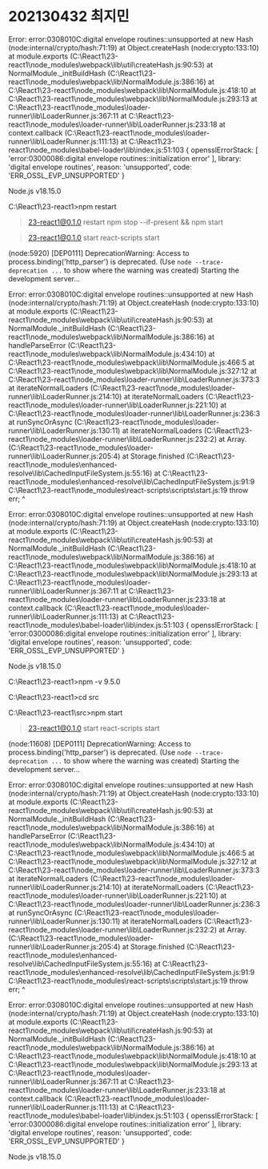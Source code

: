 # 202130432 최지민
Error: error:0308010C:digital envelope routines::unsupported
    at new Hash (node:internal/crypto/hash:71:19)
    at Object.createHash (node:crypto:133:10)
    at module.exports (C:\React1\23-react1\node_modules\webpack\lib\util\createHash.js:90:53)
    at NormalModule._initBuildHash (C:\React1\23-react1\node_modules\webpack\lib\NormalModule.js:386:16)
    at C:\React1\23-react1\node_modules\webpack\lib\NormalModule.js:418:10
    at C:\React1\23-react1\node_modules\webpack\lib\NormalModule.js:293:13
    at C:\React1\23-react1\node_modules\loader-runner\lib\LoaderRunner.js:367:11
    at C:\React1\23-react1\node_modules\loader-runner\lib\LoaderRunner.js:233:18
    at context.callback (C:\React1\23-react1\node_modules\loader-runner\lib\LoaderRunner.js:111:13)
    at C:\React1\23-react1\node_modules\babel-loader\lib\index.js:51:103 {
  opensslErrorStack: [ 'error:03000086:digital envelope routines::initialization error' ],
  library: 'digital envelope routines',
  reason: 'unsupported',
  code: 'ERR_OSSL_EVP_UNSUPPORTED'
}

Node.js v18.15.0

C:\React1\23-react1>npm restart

> 23-react1@0.1.0 restart
> npm stop --if-present && npm start


> 23-react1@0.1.0 start
> react-scripts start

(node:5920) [DEP0111] DeprecationWarning: Access to process.binding('http_parser') is deprecated.
(Use `node --trace-deprecation ...` to show where the warning was created)
Starting the development server...

Error: error:0308010C:digital envelope routines::unsupported
    at new Hash (node:internal/crypto/hash:71:19)
    at Object.createHash (node:crypto:133:10)
    at module.exports (C:\React1\23-react1\node_modules\webpack\lib\util\createHash.js:90:53)
    at NormalModule._initBuildHash (C:\React1\23-react1\node_modules\webpack\lib\NormalModule.js:386:16)
    at handleParseError (C:\React1\23-react1\node_modules\webpack\lib\NormalModule.js:434:10)
    at C:\React1\23-react1\node_modules\webpack\lib\NormalModule.js:466:5
    at C:\React1\23-react1\node_modules\webpack\lib\NormalModule.js:327:12
    at C:\React1\23-react1\node_modules\loader-runner\lib\LoaderRunner.js:373:3
    at iterateNormalLoaders (C:\React1\23-react1\node_modules\loader-runner\lib\LoaderRunner.js:214:10)
    at iterateNormalLoaders (C:\React1\23-react1\node_modules\loader-runner\lib\LoaderRunner.js:221:10)
    at C:\React1\23-react1\node_modules\loader-runner\lib\LoaderRunner.js:236:3
    at runSyncOrAsync (C:\React1\23-react1\node_modules\loader-runner\lib\LoaderRunner.js:130:11)
    at iterateNormalLoaders (C:\React1\23-react1\node_modules\loader-runner\lib\LoaderRunner.js:232:2)
    at Array.<anonymous> (C:\React1\23-react1\node_modules\loader-runner\lib\LoaderRunner.js:205:4)
    at Storage.finished (C:\React1\23-react1\node_modules\enhanced-resolve\lib\CachedInputFileSystem.js:55:16)
    at C:\React1\23-react1\node_modules\enhanced-resolve\lib\CachedInputFileSystem.js:91:9
C:\React1\23-react1\node_modules\react-scripts\scripts\start.js:19
  throw err;
  ^

Error: error:0308010C:digital envelope routines::unsupported
    at new Hash (node:internal/crypto/hash:71:19)
    at Object.createHash (node:crypto:133:10)
    at module.exports (C:\React1\23-react1\node_modules\webpack\lib\util\createHash.js:90:53)
    at NormalModule._initBuildHash (C:\React1\23-react1\node_modules\webpack\lib\NormalModule.js:386:16)
    at C:\React1\23-react1\node_modules\webpack\lib\NormalModule.js:418:10
    at C:\React1\23-react1\node_modules\webpack\lib\NormalModule.js:293:13
    at C:\React1\23-react1\node_modules\loader-runner\lib\LoaderRunner.js:367:11
    at C:\React1\23-react1\node_modules\loader-runner\lib\LoaderRunner.js:233:18
    at context.callback (C:\React1\23-react1\node_modules\loader-runner\lib\LoaderRunner.js:111:13)
    at C:\React1\23-react1\node_modules\babel-loader\lib\index.js:51:103 {
  opensslErrorStack: [ 'error:03000086:digital envelope routines::initialization error' ],
  library: 'digital envelope routines',
  reason: 'unsupported',
  code: 'ERR_OSSL_EVP_UNSUPPORTED'
}

Node.js v18.15.0

C:\React1\23-react1>npm -v
9.5.0

C:\React1\23-react1>cd src

C:\React1\23-react1\src>npm start

> 23-react1@0.1.0 start
> react-scripts start

(node:11608) [DEP0111] DeprecationWarning: Access to process.binding('http_parser') is deprecated.
(Use `node --trace-deprecation ...` to show where the warning was created)
Starting the development server...

Error: error:0308010C:digital envelope routines::unsupported
    at new Hash (node:internal/crypto/hash:71:19)
    at Object.createHash (node:crypto:133:10)
    at module.exports (C:\React1\23-react1\node_modules\webpack\lib\util\createHash.js:90:53)
    at NormalModule._initBuildHash (C:\React1\23-react1\node_modules\webpack\lib\NormalModule.js:386:16)
    at handleParseError (C:\React1\23-react1\node_modules\webpack\lib\NormalModule.js:434:10)
    at C:\React1\23-react1\node_modules\webpack\lib\NormalModule.js:466:5
    at C:\React1\23-react1\node_modules\webpack\lib\NormalModule.js:327:12
    at C:\React1\23-react1\node_modules\loader-runner\lib\LoaderRunner.js:373:3
    at iterateNormalLoaders (C:\React1\23-react1\node_modules\loader-runner\lib\LoaderRunner.js:214:10)
    at iterateNormalLoaders (C:\React1\23-react1\node_modules\loader-runner\lib\LoaderRunner.js:221:10)
    at C:\React1\23-react1\node_modules\loader-runner\lib\LoaderRunner.js:236:3
    at runSyncOrAsync (C:\React1\23-react1\node_modules\loader-runner\lib\LoaderRunner.js:130:11)
    at iterateNormalLoaders (C:\React1\23-react1\node_modules\loader-runner\lib\LoaderRunner.js:232:2)
    at Array.<anonymous> (C:\React1\23-react1\node_modules\loader-runner\lib\LoaderRunner.js:205:4)
    at Storage.finished (C:\React1\23-react1\node_modules\enhanced-resolve\lib\CachedInputFileSystem.js:55:16)
    at C:\React1\23-react1\node_modules\enhanced-resolve\lib\CachedInputFileSystem.js:91:9
C:\React1\23-react1\node_modules\react-scripts\scripts\start.js:19
  throw err;
  ^

Error: error:0308010C:digital envelope routines::unsupported
    at new Hash (node:internal/crypto/hash:71:19)
    at Object.createHash (node:crypto:133:10)
    at module.exports (C:\React1\23-react1\node_modules\webpack\lib\util\createHash.js:90:53)
    at NormalModule._initBuildHash (C:\React1\23-react1\node_modules\webpack\lib\NormalModule.js:386:16)
    at C:\React1\23-react1\node_modules\webpack\lib\NormalModule.js:418:10
    at C:\React1\23-react1\node_modules\webpack\lib\NormalModule.js:293:13
    at C:\React1\23-react1\node_modules\loader-runner\lib\LoaderRunner.js:367:11
    at C:\React1\23-react1\node_modules\loader-runner\lib\LoaderRunner.js:233:18
    at context.callback (C:\React1\23-react1\node_modules\loader-runner\lib\LoaderRunner.js:111:13)
    at C:\React1\23-react1\node_modules\babel-loader\lib\index.js:51:103 {
  opensslErrorStack: [ 'error:03000086:digital envelope routines::initialization error' ],
  library: 'digital envelope routines',
  reason: 'unsupported',
  code: 'ERR_OSSL_EVP_UNSUPPORTED'
}

Node.js v18.15.0
